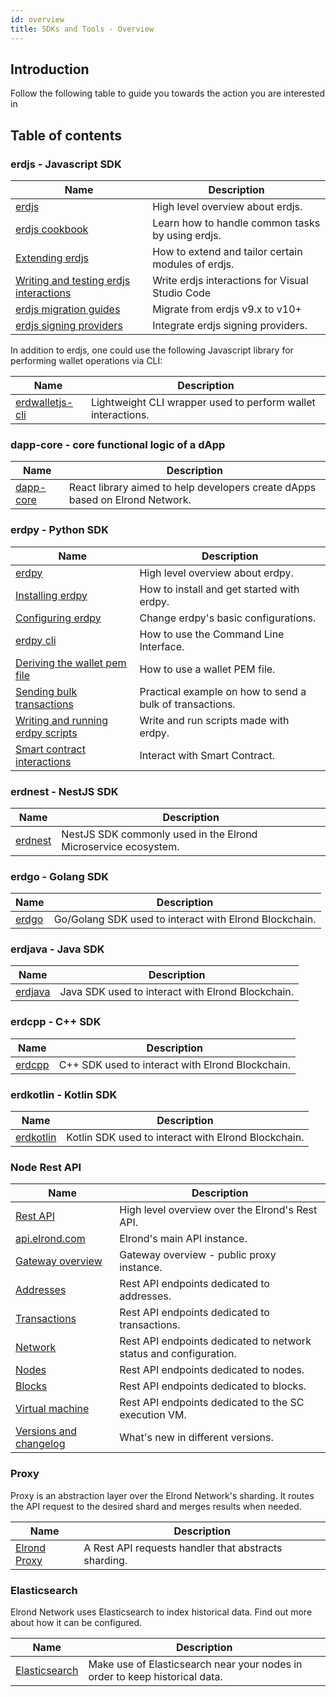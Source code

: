 ```yaml
---
id: overview
title: SDKs and Tools - Overview
---
```


## Introduction

Follow the following table to guide you towards the action you are interested in

## Table of contents

### erdjs - Javascript SDK

| Name                                                                                                  | Description                                        |
|-------------------------------------------------------------------------------------------------------|----------------------------------------------------|
| [erdjs](/sdk-and-tools/erdjs/erdjs)                                                                   | High level overview about erdjs.                   |
| [erdjs cookbook](/sdk-and-tools/erdjs/erdjs-cookbook)                                                 | Learn how to handle common tasks by using erdjs.   |
| [Extending erdjs](/sdk-and-tools/erdjs/extending-erdjs)                                               | How to extend and tailor certain modules of erdjs. |
| [Writing and testing erdjs interactions](/sdk-and-tools/erdjs/writing-and-testing-erdjs-interactions) | Write erdjs interactions for Visual Studio Code    |
| [erdjs migration guides](/sdk-and-tools/erdjs/erdjs-migration-guides)                                 | Migrate from erdjs v9.x to v10+                    |
| [erdjs signing providers](/sdk-and-tools/erdjs/erdjs-signing-providers)                               | Integrate erdjs signing providers.                 |


In addition to erdjs, one could use the following Javascript library for performing wallet operations via CLI:

| Name                                                                                               | Description                                                  |
|----------------------------------------------------------------------------------------------------|--------------------------------------------------------------|
| [erdwalletjs-cli](/sdk-and-tools/erdwalletjs-cli)                                                  | Lightweight CLI wrapper used to perform wallet interactions. |

### dapp-core - core functional logic of a dApp

| Name                                   | Description                                                                  |
|----------------------------------------|------------------------------------------------------------------------------|
| [dapp-core](/sdk-and-tools/dapp-core)  | React library aimed to help developers create dApps based on Elrond Network. |

### erdpy - Python SDK

| Name                                                                                        | Description                                              |
|---------------------------------------------------------------------------------------------|----------------------------------------------------------|
| [erdpy](/sdk-and-tools/erdpy/erdpy)                                                         | High level overview about erdpy.                         |
| [Installing erdpy](/sdk-and-tools/erdpy/installing-erdpy)                                   | How to install and get started with erdpy.               |
| [Configuring erdpy](/sdk-and-tools/erdpy/configuring-erdpy)                                 | Change erdpy's basic configurations.                     |
| [erdpy cli](/sdk-and-tools/erdpy/erdpy-cli)                                                 | How to use the Command Line Interface.                   |
| [Deriving the wallet pem file](/sdk-and-tools/erdpy/deriving-the-wallet-pem-file)           | How to use a wallet PEM file.                            |
| [Sending bulk transactions](/sdk-and-tools/erdpy/sending-bulk-transactions)                 | Practical example on how to send a bulk of transactions. |
| [Writing and running erdpy scripts](/sdk-and-tools/erdpy/writing-and-running-erdpy-scripts) | Write and run scripts made with erdpy.                   |
| [Smart contract interactions](/sdk-and-tools/erdpy/smart-contract-interactions)             | Interact with Smart Contract.                            |

### erdnest - NestJS SDK

| Name                          | Description                                            |
|-------------------------------|--------------------------------------------------------|
| [erdnest](/sdk-and-tools/erdnest) | NestJS SDK commonly used in the Elrond Microservice ecosystem. |

### erdgo - Golang SDK

| Name                          | Description                                            |
|-------------------------------|--------------------------------------------------------|
| [erdgo](/sdk-and-tools/erdgo) | Go/Golang SDK used to interact with Elrond Blockchain. |

### erdjava - Java SDK

| Name                              | Description                                       |
|-----------------------------------|---------------------------------------------------|
| [erdjava](/sdk-and-tools/erdjava) | Java SDK used to interact with Elrond Blockchain. |

### erdcpp - C++ SDK

| Name                            | Description                                      |
|---------------------------------|--------------------------------------------------|
| [erdcpp](/sdk-and-tools/erdcpp) | C++ SDK used to interact with Elrond Blockchain. |

### erdkotlin - Kotlin SDK

| Name                                  | Description                                         |
|---------------------------------------|-----------------------------------------------------|
| [erdkotlin](/sdk-and-tools/erdkotlin) | Kotlin SDK used to interact with Elrond Blockchain. |

### Node Rest API

| Name                                                                     | Description                                                       |
|--------------------------------------------------------------------------|-------------------------------------------------------------------|
| [Rest API](/sdk-and-tools/rest-api/rest-api)                             | High level overview over the Elrond's Rest API.                   |
| [api.elrond.com](/sdk-and-tools/rest-api/api-elrond-com)                 | Elrond's main API instance.                                       |
| [Gateway overview](/sdk-and-tools/rest-api/gateway-overview)             | Gateway overview - public proxy instance.                         |
| [Addresses](/sdk-and-tools/rest-api/addresses)                           | Rest API endpoints dedicated to addresses.                        |
| [Transactions](/sdk-and-tools/rest-api/transactions)                     | Rest API endpoints dedicated to transactions.                     |
| [Network](/sdk-and-tools/rest-api/network)                               | Rest API endpoints dedicated to network status and configuration. |
| [Nodes](/sdk-and-tools/rest-api/nodes)                                   | Rest API endpoints dedicated to nodes.                            |
| [Blocks](/sdk-and-tools/rest-api/blocks)                                 | Rest API endpoints dedicated to blocks.                           |
| [Virtual machine](/sdk-and-tools/rest-api/virtual-machine)               | Rest API endpoints dedicated to the SC execution VM.              |
| [Versions and changelog](/sdk-and-tools/rest-api/versions-and-changelog) | What's new in different versions.                                 |

### Proxy 

Proxy is an abstraction layer over the Elrond Network's sharding. It routes the API request to the desired shard and 
merges results when needed.

| Name                                 | Description                                          |
|--------------------------------------|------------------------------------------------------|
| [Elrond Proxy](/sdk-and-tools/proxy) | A Rest API requests handler that abstracts sharding. |

### Elasticsearch

Elrond Network uses Elasticsearch to index historical data. Find out more about how it can be configured.

| Name                                           | Description                                                                  |
|------------------------------------------------|------------------------------------------------------------------------------|
| [Elasticsearch](/sdk-and-tools/elastic-search) | Make use of Elasticsearch near your nodes in order to keep historical data.  |
